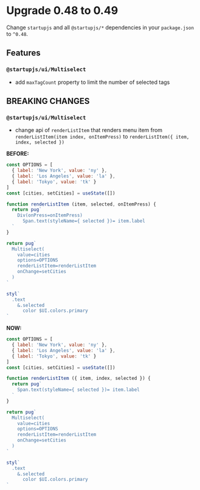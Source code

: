 # Upgrade 0.48 to 0.49

Change `startupjs` and all `@startupjs/*` dependencies in your `package.json` to `^0.48`.

## Features

### `@startupjs/ui/Multiselect`

- add `maxTagCount` property to limit the number of selected tags


## BREAKING CHANGES

### `@startupjs/ui/Multiselect`

- change api of `renderListItem` that renders menu item from `renderListItem(item index, onItemPress)` to `renderListItem({ item, index, selected })`

**BEFORE:**

```js
const OPTIONS = [
  { label: 'New York', value: 'ny' },
  { label: 'Los Angeles', value: 'la' },
  { label: 'Tokyo', value: 'tk' }
]
const [cities, setCities] = useState([])

function renderListItem (item, selected, onItemPress) {
  return pug`
    Div(onPress=onItemPress)
      Span.text(styleName={ selected })= item.label
  `
}

return pug`  
  Multiselect(
    value=cities
    options=OPTIONS
    renderListItem=renderListItem
    onChange=setCities
  )
`

styl`
  .text
    &.selected
      color $UI.colors.primary
`
```

**NOW:**

```js
const OPTIONS = [
  { label: 'New York', value: 'ny' },
  { label: 'Los Angeles', value: 'la' },
  { label: 'Tokyo', value: 'tk' }
]
const [cities, setCities] = useState([])

function renderListItem ({ item, index, selected }) {
  return pug`
    Span.text(styleName={ selected })= item.label
  `
}

return pug`  
  Multiselect(
    value=cities
    options=OPTIONS
    renderListItem=renderListItem
    onChange=setCities
  )
`

styl`
  .text
    &.selected
      color $UI.colors.primary
`
```
